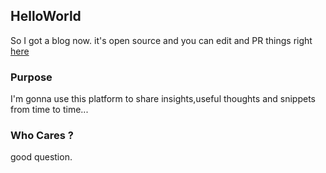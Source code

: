 ## HelloWorld

So I got a blog now. it's open source and you can edit and PR things right [here](https://github.com/yaronsumel/yaronsumel.github.io)

### Purpose

I'm gonna use this platform to share insights,useful thoughts and snippets from time to time...

### Who Cares ?

good question.

